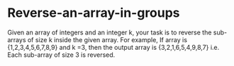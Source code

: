 # Reverse-an-array-in-groups
Given an array of integers and an integer k, your task is to reverse the sub-arrays of size k inside the given array. For example,  If array is {1,2,3,4,5,6,7,8,9} and k =3, then the output array is {3,2,1,6,5,4,9,8,7} i.e. Each sub-array of size 3 is reversed.
